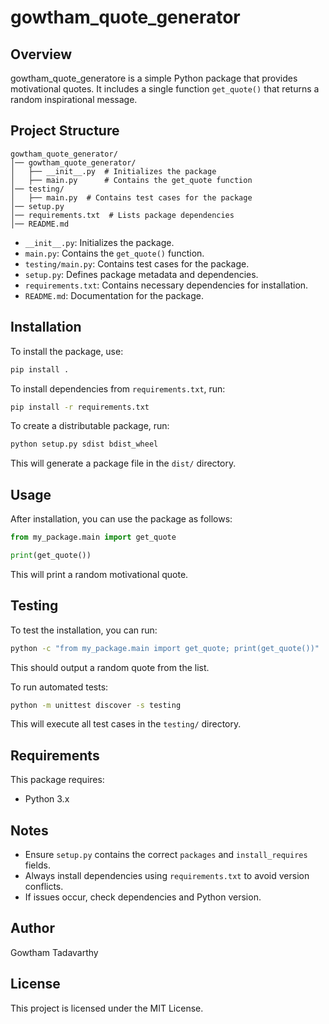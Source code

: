 # gowtham_quote_generator

## Overview
gowtham_quote_generatore is a simple Python package that provides motivational quotes. It includes a single function `get_quote()` that returns a random inspirational message.

## Project Structure
```
gowtham_quote_generator/
│── gowtham_quote_generator/
│   ├── __init__.py  # Initializes the package
│   ├── main.py      # Contains the get_quote function
│── testing/
│   ├── main.py  # Contains test cases for the package
│── setup.py
│── requirements.txt  # Lists package dependencies
│── README.md
```

- `__init__.py`: Initializes the package.
- `main.py`: Contains the `get_quote()` function.
- `testing/main.py`: Contains test cases for the package.
- `setup.py`: Defines package metadata and dependencies.
- `requirements.txt`: Contains necessary dependencies for installation.
- `README.md`: Documentation for the package.

## Installation
To install the package, use:
```bash
pip install .
```

To install dependencies from `requirements.txt`, run:
```bash
pip install -r requirements.txt
```

To create a distributable package, run:
```bash
python setup.py sdist bdist_wheel
```
This will generate a package file in the `dist/` directory.

## Usage
After installation, you can use the package as follows:
```python
from my_package.main import get_quote

print(get_quote())
```
This will print a random motivational quote.

## Testing
To test the installation, you can run:
```bash
python -c "from my_package.main import get_quote; print(get_quote())"
```
This should output a random quote from the list.

To run automated tests:
```bash
python -m unittest discover -s testing
```
This will execute all test cases in the `testing/` directory.

## Requirements
This package requires:
- Python 3.x

## Notes
- Ensure `setup.py` contains the correct `packages` and `install_requires` fields.
- Always install dependencies using `requirements.txt` to avoid version conflicts.
- If issues occur, check dependencies and Python version.

## Author
Gowtham Tadavarthy

## License
This project is licensed under the MIT License.

